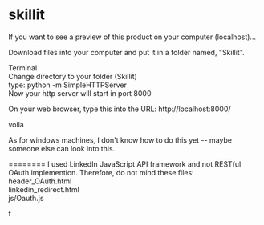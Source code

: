 skillit
=======
If you want to see a preview of this product on your computer (localhost)...

Download files into your computer and put it in a folder named, "Skillit".

Terminal<br>
Change directory to your folder (Skillit)<br>
type: python -m SimpleHTTPServer<br>
Now your http server will start in port 8000

On your web browser, type this into the URL: http://localhost:8000/

voila

As for windows machines, I don't know how to do this yet -- maybe someone else can look into this.

========
I used LinkedIn JavaScript API framework and not RESTful OAuth implemention. Therefore, do not mind these files:<br> header_OAuth.html<br> 
linkedin_redirect.html<br>
js/Oauth.js<br>

f
